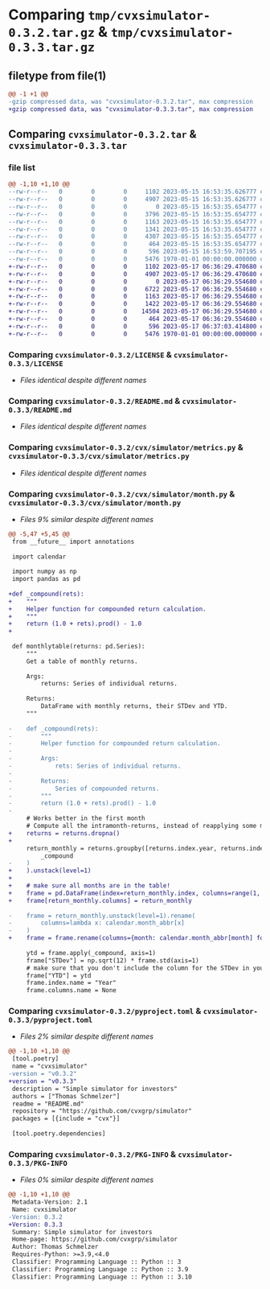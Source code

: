 # Comparing `tmp/cvxsimulator-0.3.2.tar.gz` & `tmp/cvxsimulator-0.3.3.tar.gz`

## filetype from file(1)

```diff
@@ -1 +1 @@
-gzip compressed data, was "cvxsimulator-0.3.2.tar", max compression
+gzip compressed data, was "cvxsimulator-0.3.3.tar", max compression
```

## Comparing `cvxsimulator-0.3.2.tar` & `cvxsimulator-0.3.3.tar`

### file list

```diff
@@ -1,10 +1,10 @@
--rw-r--r--   0        0        0     1102 2023-05-15 16:53:35.626777 cvxsimulator-0.3.2/LICENSE
--rw-r--r--   0        0        0     4907 2023-05-15 16:53:35.626777 cvxsimulator-0.3.2/README.md
--rw-r--r--   0        0        0        0 2023-05-15 16:53:35.654777 cvxsimulator-0.3.2/cvx/simulator/__init__.py
--rw-r--r--   0        0        0     3796 2023-05-15 16:53:35.654777 cvxsimulator-0.3.2/cvx/simulator/builder.py
--rw-r--r--   0        0        0     1163 2023-05-15 16:53:35.654777 cvxsimulator-0.3.2/cvx/simulator/metrics.py
--rw-r--r--   0        0        0     1341 2023-05-15 16:53:35.654777 cvxsimulator-0.3.2/cvx/simulator/month.py
--rw-r--r--   0        0        0     4307 2023-05-15 16:53:35.654777 cvxsimulator-0.3.2/cvx/simulator/portfolio.py
--rw-r--r--   0        0        0      464 2023-05-15 16:53:35.654777 cvxsimulator-0.3.2/cvx/simulator/trading_costs.py
--rw-r--r--   0        0        0      596 2023-05-15 16:53:59.707195 cvxsimulator-0.3.2/pyproject.toml
--rw-r--r--   0        0        0     5476 1970-01-01 00:00:00.000000 cvxsimulator-0.3.2/PKG-INFO
+-rw-r--r--   0        0        0     1102 2023-05-17 06:36:29.470680 cvxsimulator-0.3.3/LICENSE
+-rw-r--r--   0        0        0     4907 2023-05-17 06:36:29.470680 cvxsimulator-0.3.3/README.md
+-rw-r--r--   0        0        0        0 2023-05-17 06:36:29.554680 cvxsimulator-0.3.3/cvx/simulator/__init__.py
+-rw-r--r--   0        0        0     6722 2023-05-17 06:36:29.554680 cvxsimulator-0.3.3/cvx/simulator/builder.py
+-rw-r--r--   0        0        0     1163 2023-05-17 06:36:29.554680 cvxsimulator-0.3.3/cvx/simulator/metrics.py
+-rw-r--r--   0        0        0     1422 2023-05-17 06:36:29.554680 cvxsimulator-0.3.3/cvx/simulator/month.py
+-rw-r--r--   0        0        0    14504 2023-05-17 06:36:29.554680 cvxsimulator-0.3.3/cvx/simulator/portfolio.py
+-rw-r--r--   0        0        0      464 2023-05-17 06:36:29.554680 cvxsimulator-0.3.3/cvx/simulator/trading_costs.py
+-rw-r--r--   0        0        0      596 2023-05-17 06:37:03.414800 cvxsimulator-0.3.3/pyproject.toml
+-rw-r--r--   0        0        0     5476 1970-01-01 00:00:00.000000 cvxsimulator-0.3.3/PKG-INFO
```

### Comparing `cvxsimulator-0.3.2/LICENSE` & `cvxsimulator-0.3.3/LICENSE`

 * *Files identical despite different names*

### Comparing `cvxsimulator-0.3.2/README.md` & `cvxsimulator-0.3.3/README.md`

 * *Files identical despite different names*

### Comparing `cvxsimulator-0.3.2/cvx/simulator/metrics.py` & `cvxsimulator-0.3.3/cvx/simulator/metrics.py`

 * *Files identical despite different names*

### Comparing `cvxsimulator-0.3.2/cvx/simulator/month.py` & `cvxsimulator-0.3.3/cvx/simulator/month.py`

 * *Files 9% similar despite different names*

```diff
@@ -5,47 +5,45 @@
 from __future__ import annotations
 
 import calendar
 
 import numpy as np
 import pandas as pd
 
+def _compound(rets):
+    """
+    Helper function for compounded return calculation.
+    """
+    return (1.0 + rets).prod() - 1.0
+
 
 def monthlytable(returns: pd.Series):
     """
     Get a table of monthly returns.
 
     Args:
         returns: Series of individual returns.
 
     Returns:
         DataFrame with monthly returns, their STDev and YTD.
     """
 
-    def _compound(rets):
-        """
-        Helper function for compounded return calculation.
-
-        Args:
-            rets: Series of individual returns.
-
-        Returns:
-            Series of compounded returns.
-        """
-        return (1.0 + rets).prod() - 1.0
-
     # Works better in the first month
     # Compute all the intramonth-returns, instead of reapplying some monthly resampling of the NAV
+    returns = returns.dropna()
+
     return_monthly = returns.groupby([returns.index.year, returns.index.month]).apply(
         _compound
-    )
+    ).unstack(level=1)
+
+    # make sure all months are in the table!
+    frame = pd.DataFrame(index=return_monthly.index, columns=range(1, 13), data=np.NaN)
+    frame[return_monthly.columns] = return_monthly
 
-    frame = return_monthly.unstack(level=1).rename(
-        columns=lambda x: calendar.month_abbr[x]
-    )
+    frame = frame.rename(columns={month: calendar.month_abbr[month] for month in frame.columns})
 
     ytd = frame.apply(_compound, axis=1)
     frame["STDev"] = np.sqrt(12) * frame.std(axis=1)
     # make sure that you don't include the column for the STDev in your computation
     frame["YTD"] = ytd
     frame.index.name = "Year"
     frame.columns.name = None
```

### Comparing `cvxsimulator-0.3.2/pyproject.toml` & `cvxsimulator-0.3.3/pyproject.toml`

 * *Files 2% similar despite different names*

```diff
@@ -1,10 +1,10 @@
 [tool.poetry]
 name = "cvxsimulator"
-version = "v0.3.2"
+version = "v0.3.3"
 description = "Simple simulator for investors"
 authors = ["Thomas Schmelzer"]
 readme = "README.md"
 repository = "https://github.com/cvxgrp/simulator"
 packages = [{include = "cvx"}]
 
 [tool.poetry.dependencies]
```

### Comparing `cvxsimulator-0.3.2/PKG-INFO` & `cvxsimulator-0.3.3/PKG-INFO`

 * *Files 0% similar despite different names*

```diff
@@ -1,10 +1,10 @@
 Metadata-Version: 2.1
 Name: cvxsimulator
-Version: 0.3.2
+Version: 0.3.3
 Summary: Simple simulator for investors
 Home-page: https://github.com/cvxgrp/simulator
 Author: Thomas Schmelzer
 Requires-Python: >=3.9,<4.0
 Classifier: Programming Language :: Python :: 3
 Classifier: Programming Language :: Python :: 3.9
 Classifier: Programming Language :: Python :: 3.10
```

